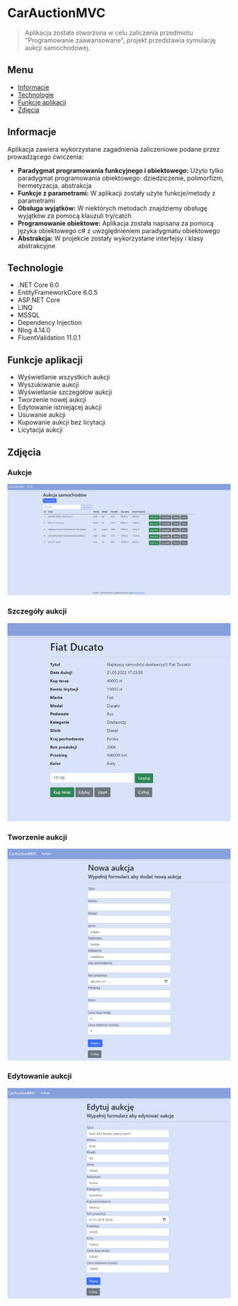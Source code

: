 # CarAuctionMVC
> Aplikacja została stworzona w celu zaliczenia przedmiotu "Programowanie zaawansowane", projekt przedstawia symulację aukcji samochodowej.

## Menu
* [Informacje](#informacje)
* [Technologie](#technologie)
* [Funkcje aplikacji](#funkcje-aplikacji)
* [Zdjęcia](#zdjęcia)

## Informacje
Aplikacja zawiera wykorzystane zagadnienia zaliczeniowe podane przez prowadzącego ćwiczenia:
* **Paradygmat programowania funkcyjnego i obiektowego:** Użyto tylko paradygmat programowania obiektowego: dziedziczenie, polimorfizm, hermetyzacja, abstrakcja
* **Funkcje z parametrami:** W aplikacji zostały użyte funkcje/metody z parametrami
* **Obsługa wyjątków:** W niektórych metodach znajdziemy obsługę wyjątków za pomocą klauzuli try/catch
* **Programowanie obiektowe:** Aplikacja została napisana za pomocą języka obiektowego c# z uwzględnieniem paradygmatu obiektowego
* **Abstrakcja:** W projekcie zostały wykorzystane interfejsy i klasy abstrakcyjne


## Technologie
* .NET Core 6.0 
* EntityFrameworkCore 6.0.5
* ASP.NET Core
* LINQ
* MSSQL
* Dependency Injection
* Nlog 4.14.0
* FluentValidation 11.0.1


## Funkcje aplikacji
* Wyświetlanie wszystkich aukcji
* Wyszukiwanie aukcji
* Wyświetlanie szczegółów aukcji
* Tworzenie nowej aukcji
* Edytowanie istniejącej aukcji
* Usuwanie aukcji
* Kupowanie aukcji bez licytacji
* Licytacja aukcji


## Zdjęcia
### Aukcje
![Aukcje](/CarAuctionMVC/wwwroot/img/Auctions.png)
### Szczegóły aukcji
![Szczegóły aukcji](/CarAuctionMVC/wwwroot/img/DetailsAuction.png)
### Tworzenie aukcji
![Tworzenie aukcji](/CarAuctionMVC/wwwroot/img/CreateAuction.png)
### Edytowanie aukcji
![Edytowanie aukcji](/CarAuctionMVC/wwwroot/img/EditAuction.png)



